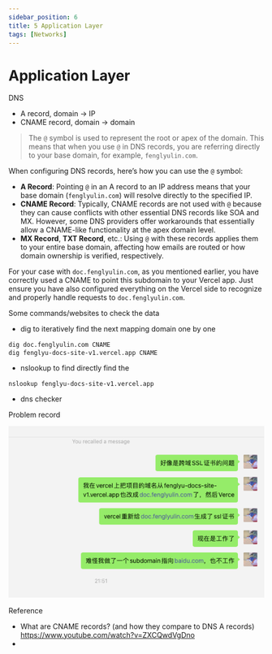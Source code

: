 ```yaml
---
sidebar_position: 6
title: 5 Application Layer
tags: [Networks]
---
```




# Application Layer

DNS

- A record, domain -> IP
- CNAME record, domain -> domain

> The `@` symbol is used to represent the root or apex of the domain. This means that when you use `@` in DNS records, you are referring directly to your base domain, for example, `fenglyulin.com`.



When configuring DNS records, here’s how you can use the `@` symbol:

- **A Record**: Pointing `@` in an A record to an IP address means that your base domain (`fenglyulin.com`) will resolve directly to the specified IP.
- **CNAME Record**: Typically, CNAME records are not used with `@` because they can cause conflicts with other essential DNS records like SOA and MX. However, some DNS providers offer workarounds that essentially allow a CNAME-like functionality at the apex domain level.
- **MX Record**, **TXT Record**, etc.: Using `@` with these records applies them to your entire base domain, affecting how emails are routed or how domain ownership is verified, respectively.

For your case with `doc.fenglyulin.com`, as you mentioned earlier, you have correctly used a CNAME to point this subdomain to your Vercel app. Just ensure you have also configured everything on the Vercel side to recognize and properly handle requests to `doc.fenglyulin.com`.



Some commands/websites to check the data

- dig to iteratively find the next mapping domain one by one

```
dig doc.fenglyulin.com CNAME
dig fenglyu-docs-site-v1.vercel.app CNAME
```

- nslookup to find directly find the 

```
nslookup fenglyu-docs-site-v1.vercel.app
```

- dns checker







Problem record

![image-20240429220817851](./240429-05-application-layer.assets/image-20240429220817851.png)



Reference

- What are CNAME records? (and how they compare to DNS A records) https://www.youtube.com/watch?v=ZXCQwdVgDno
- 